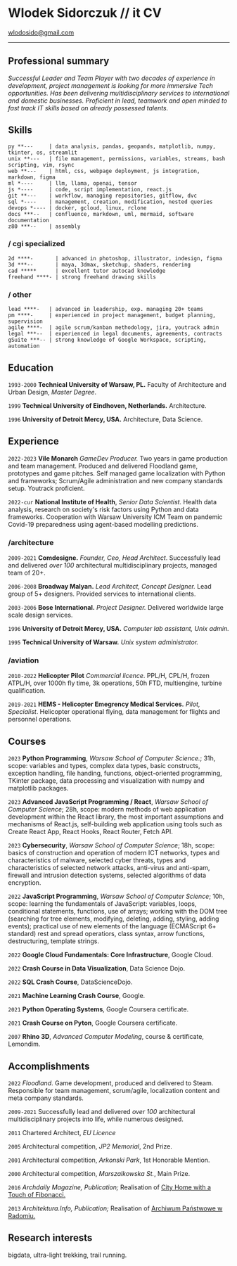 <!-- #                             
          |                   
,   .,---.|--- ,---.,---.,---.
|   ||---'|    `---.|   ||   |
`---|`---'`---'`---'`---'`   '
`---'                          

-->

# Wlodek Sidorczuk // it CV

<div id="webaddress">
<a href="mailto:wlodosido@gmail.com">wlodosido@gmail.com</a><br>
<!-- <a href="http://sidorczuk.com">SDRC/arch website</a> -->
</div>

---
## Professional summary

<!-- *Successful producer and leader with over decade of project management experience looking for new possibilities in dev market. Open minded for  opportunities to develop further coding skills based on enthusiasm and already possesed talents.* -->

<!-- Successful leader with over 10 years experience in business development and project management is looking to engage into gamedev career. Has been delivering multidisciplinary services to international and domestic businesses. Proficient in lead, teamwork and open minded for any opportunities to develop further skills based on already possessed talents. -->

<!-- *Motivated team player and fast learner with over decade of experience in lead, project management and business development is looking to engage into IT career. Has been delivering multidisciplinary services to international and domestic businesses. Proficient in lead, teamwork and open minded for any opportunities to develop further skills based on already possessed talents.* -->

*Successful Leader and Team Player with two decades of experience in development, project management is looking for more immersive Tech opportunities. Has been delivering multidisciplinary services to international and domestic businesses. Proficient in lead, teamwork and open minded to fast track IT skills based on already possessed talents.*

## Skills
	py **---     | data analysis, pandas, geopands, matplotlib, numpy, tkinter, os, streamlit
	unix **---   | file management, permissions, variables, streams, bash scripting, vim, rsync
	web **---    | html, css, webpage deployment, js integration, markdown, figma
	ml *----     | llm, llama, openai, tensor
	js *----     | code, script implementation, react.js
	git **---    | workflow, managing repositories, gitflow, dvc
	sql *----    | management, creation, modification, nested queries
	devops *---- | docker, gcloud, linux, rclone
	docs ***--   | confluence, markdown, uml, mermaid, software documentation
	z80 ***--    | assembly
### / cgi specialized
	2d ****-       | advanced in photoshop, illustrator, indesign, figma
	3d ***--       | maya, 3dmax, sketchup, shaders, rendering
	cad *****      | excellent tutor autocad knowledge
	freehand ****- | strong freehand drawing skills
### / other
	lead ****-   | advanced in leadership, exp. managing 20+ teams
	pm ****-     | experienced in project management, budget planning, supervision
	agile ****-  | agile scrum/kanban methodology, jira, youtrack admin
	legal ***--  | experienced in legal documents, agreements, contracts
	gSuite ***-- | strong knowledge of Google Workspace, scripting, automation

## Education
`1993-2000`
**Technical University of Warsaw, PL.** Faculty of Architecture and Urban Design, *Master Degree*.

`1999`
**Technical University of Eindhoven, Netherlands.** Architecture.

`1996`
**University of Detroit Mercy, USA.** Architecture, Data Science.

## Experience
`2022-2023`
**Vile Monarch** *GameDev Producer.* Two years in game production and team management. Produced and delivered Floodland game, prototypes and game pitches. Self managed game localization with Python and frameworks; Scrum/Agile administration and new company standards setup. Youtrack proficient.

`2022-cur`
**National Institute of Health**, *Senior Data Scientist.* Health data analysis, research on society's risk factors using Python and data frameworks. Cooperation with Warsaw University ICM Team on pandemic Covid-19 preparedness using agent-based modelling predictions.

### /architecture
`2009-2021`
**Comdesigne.** _Founder, Ceo, Head Architect_. Successfully lead and delivered *over 100* architectural multidisciplinary projects, managed team of 20+.

`2006-2008`
**Broadway Malyan.** _Lead Architect, Concept Designer._ Lead group of 5+ designers. Provided services to international clients.

`2003-2006`
**Bose International.** _Project Designer._ Delivered worldwide large scale design services.

`1996`
**University of Detroit Mercy, USA.** _Computer lab assistant, Unix admin._

`1995`
**Technical University of Warsaw.** _Unix system administrator._

### /aviation
`2010-2022`
**Helicopter Pilot** _Commercial licence_. PPL/H, CPL/H, frozen ATPL/H, over 1000h fly time, 3k operations, 50h FTD, multiengine, turbine qualification.

`2019-2021`
**HEMS - Helicopter Emegrency Medical Services.** _Pilot, Specialist_. Helicopter operational flying, data management for flights and personnel operations.

## Courses
`2023`
**Python Programming**, _Warsaw School of Computer Science._; 31h, scope: variables and types, complex data types, basic constructs, exception handling, file handing, functions, object-oriented programming, TKinter package, data processing and visualization with numpy and matplotlib packages.

`2023`
**Advanced JavaScript Programming / React**, _Warsaw School of Computer Science_; 28h, scope: modern methods of web application development within the React library, the most important assumptions and mechanisms of React.js, self-building web application using tools such as Create React App, React Hooks, React Router, Fetch API.

`2023`
**Cybersecurity**, _Warsaw School of Computer Science_; 18h, scope: basics of construction and operation of modern ICT networks, types and characteristics of malware, selected cyber threats, types and characteristics of selected network attacks, anti-virus and anti-spam, firewall and intrusion detection systems, selected algorithms of data encryption.

`2022`
**JavaScript Programming**, _Warsaw School of Computer Science_; 10h, scope: learning the fundamentals of JavaScript: variables, loops, conditional statements, functions, use of arrays; working with the DOM tree (searching for tree elements, modifying, deleting, adding, styling, adding events); practical use of new elements of the language (ECMAScript 6+ standard) rest and spread operatiors, class syntax, arrow functions, destructuring, template strings.

`2022`
**Google Cloud Fundamentals: Core Infrastructure**, Google Cloud.

`2022`
**Crash Course in Data Visualization**, Data Science Dojo.

`2022`
**SQL Crash Course**, DataScienceDojo.

`2021`
**Machine Learning Crash Course**, Google.

`2021`
**Python Operating Systems**, Google Coursera certificate.

`2021`
**Crash Course on Pyton**, Google Coursera certificate.

`2007`
**Rhino 3D**, *Advanced Computer Modeling*, course & certificate, Lemondim.

## Accomplishments
`2022` *Floodland*. Game development, produced and delivered to Steam. Responsible for team management, scrum/agile, localization content and meta company standards.

`2009-2021` Successfully lead and delivered *over 100* architectural multidisciplinary projects into life, while numerous designed.

`2011` Chartered Architect, _EU Licence_

`2005` Architectural competition, *JP2 Memorial*, 2nd Prize.

`2001` Architectural competition, *Arkonski Park*, 1st Honorable Mention.

`2000` Architectural competition, *Marszalkowska St.*, Main Prize.

`2016` *Archdaily Magazine, Publication;* Realisation of [City Home with a Touch of Fibonacci.](https://www.archdaily.com/793466/home-town-with-a-touch-of-fibonacci-wlodek-sidorczuk?)

`2013` *Architektura.Info, Publication;* Realisation of [Archiwum Państwowe w Radomiu.](https://architektura.info/architektura/polska_i_swiat/archiwum_panstwowe_w_radomiu)

## Research interests
bigdata, ultra-light trekking, trail running.

<!-- ### Footer
updated: Aug 2023 -->
